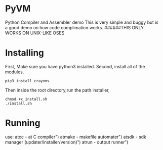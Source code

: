 # PyVM
Python Compiler and Assembler demo
This is very simple and buggy but is a good demo
on how code complimation works.
######THIS ONLY WORKS ON UNIX-LIKE OSES

# Installing
First, Make sure you have python3 installed.
Second, install all of the modules.
```
pip3 install crayons
```
Then inside the root directory,run the path installer,
```
chmod +x install.sh
./install.sh
```
# Running
use:
		atcc - at C compiler")
		atmake - makefile automater")
		atsdk - sdk manager (updater/installer/version)")
		atrun - output runner")
